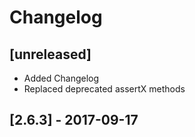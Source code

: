 # Changelog

## [unreleased]

- Added Changelog
- Replaced deprecated assertX methods

## [2.6.3] - 2017-09-17
